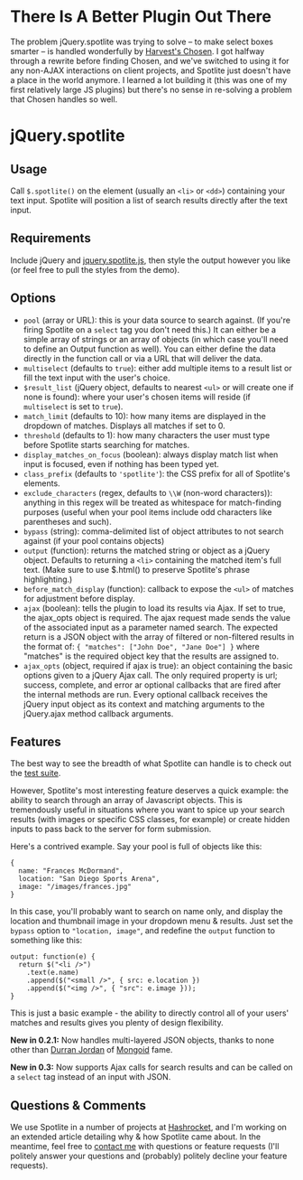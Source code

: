 # There Is A Better Plugin Out There

The problem jQuery.spotlite was trying to solve – to make select boxes smarter – is handled wonderfully by [Harvest's Chosen](http://harvesthq.github.com/chosen/). I got halfway through a rewrite before finding Chosen, and we've switched to using it for any non-AJAX interactions on client projects, and Spotlite just doesn't have a place in the world anymore. I learned a lot building it (this was one of my first relatively large JS plugins) but there's no sense in re-solving a problem that Chosen handles so well.

# jQuery.spotlite

## Usage

Call `$.spotlite()` on the element (usually an `<li>` or `<dd>`) containing your text input. Spotlite will position a list of search results directly after the text input.

## Requirements

Include jQuery and [jquery.spotlite.js](https://github.com/camerond/jquery-spotlite/blob/master/public/javascript/jquery-spotlite.js), then style the output however you like (or feel free to pull the styles from the demo).

## Options

- `pool` (array or URL): this is your data source to search against. (If you're firing Spotlite on a `select` tag you don't need this.) It can either be a simple array of strings or an array of objects (in which case you'll need to define an Output function as well). You can either define the data directly in the function call or via a URL that will deliver the data.
- `multiselect` (defaults to `true`): either add multiple items to a result list or fill the text input with the user's choice.
- `$result_list` (jQuery object, defaults to nearest `<ul>` or will create one if none is found): where your user's chosen items will reside (if `multiselect` is set to `true`).
- `match_limit` (defaults to 10): how many items are displayed in the dropdown of matches. Displays all matches if set to 0.
- `threshold` (defaults to 1): how many characters the user must type before Spotlite starts searching for matches.
- `display_matches_on_focus` (boolean): always display match list when input is focused, even if nothing has been typed yet.
- `class_prefix` (defaults to `'spotlite'`): the CSS prefix for all of Spotlite's elements.
- `exclude_characters` (regex, defaults to `\\W` (non-word characters)): anything in this regex will be treated as whitespace for match-finding purposes (useful when your pool items include odd characters like parentheses and such).
- `bypass` (string): comma-delimited list of object attributes to not search against (if your pool contains objects)
- `output` (function): returns the matched string or object as a jQuery object. Defaults to returning a `<li>` containing the matched item's full text. (Make sure to use $.html() to preserve Spotlite's phrase highlighting.)
- `before_match_display` (function): callback to expose the `<ul>` of matches for adjustment before display.
- `ajax` (boolean): tells the plugin to load its results via Ajax. If set to true, the ajax_opts object is required. The ajax request made sends the value of the associated input as a parameter named search. The expected return is a JSON object with the array of filtered or non-filtered results in the format of:
`{ "matches": ["John Doe", "Jane Doe"] }`
where "matches" is the required object key that the results are assigned to.
- `ajax_opts` (object, required if ajax is true): an object containing the basic options given to a jQuery Ajax call. The only required property is url; success, complete, and error ar optional callbacks that are fired after the internal methods are run. Every optional callback receives the jQuery input object as its context and matching arguments to the jQuery.ajax method callback arguments.

## Features

The best way to see the breadth of what Spotlite can handle is to check out the [test suite](http://jquery-spotlite.heroku.com/test).

However, Spotlite's most interesting feature deserves a quick example: the ability to search through an array of Javascript objects. This is tremendously useful in situations where you want to spice up your search results (with images or specific CSS classes, for example) or create hidden inputs to pass back to the server for form submission.

Here's a contrived example. Say your pool is full of objects like this:

    {
      name: "Frances McDormand",
      location: "San Diego Sports Arena",
      image: "/images/frances.jpg"
    }

In this case, you'll probably want to search on name only, and display the location and thumbnail image in your dropdown menu & results. Just set the `bypass` option to `"location, image"`, and redefine the `output` function to something like this:

    output: function(e) {
      return $("<li />")
        .text(e.name)
        .append($("<small />", { src: e.location })
        .append($("<img />", { "src": e.image }));
    }

This is just a basic example - the ability to directly control all of your users' matches and results gives you plenty of design flexibility.

__New in 0.2.1:__ Now handles multi-layered JSON objects, thanks to none other than [Durran Jordan](https://twitter.com/#!/modetojoy) of [Mongoid](http://mongoid.org) fame.

__New in 0.3:__ Now supports Ajax calls for search results and can be called on a `select` tag instead of an input with JSON.

## Questions & Comments

We use Spotlite in a number of projects at [Hashrocket](http://hashrocket.com), and I'm working on an extended article detailing why & how Spotlite came about. In the meantime, feel free to [contact me](http://camerondaigle.com/about) with questions or feature requests (I'll politely answer your questions and (probably) politely decline your feature requests).


